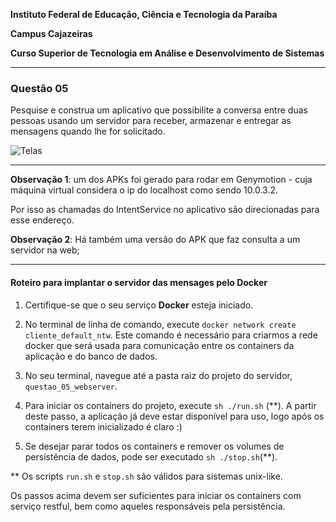 **Instituto Federal de Educação, Ciência e Tecnologia da Paraíba**

**Campus Cajazeiras**

**Curso Superior de Tecnologia em Análise e Desenvolvimento de Sistemas**


<hr/>

### Questão 05

Pesquise e construa um aplicativo que possibilite a conversa entre duas pessoas usando um servidor para receber, armazenar e entregar as mensagens quando lhe for solicitado.

![Telas](https://github.com/natarajanrodrigues/pdmexercicios1/blob/master/questao_05/tela.png)


<hr/>

**Observação 1**: um dos APKs foi gerado para rodar em Genymotion - cuja máquina virtual considera o ip do localhost como sendo 10.0.3.2.

Por isso as chamadas do IntentService no aplicativo são direcionadas para esse endereço.

**Observação 2**:
Há também uma versão do APK que faz consulta a um servidor na web;

<hr/>

#### Roteiro para implantar o servidor das mensages pelo Docker


1. Certifique-se que o seu serviço **Docker** esteja iniciado.

2. No terminal de linha de comando, execute `docker network create cliente_default_ntw`. Este comando é necessário para criarmos a rede docker que será usada para comunicação entre os containers da aplicação e do banco de dados.

3. No seu terminal, navegue até a pasta raiz do projeto do servidor, `questao_05_webserver`.

4. Para iniciar os containers do projeto, execute `sh ./run.sh` (\*\*). A partir deste passo, a aplicação já deve estar disponível para uso, logo após os containers terem inicializado é claro :)

5. Se desejar parar todos os containers e remover os volumes de persistência de dados, pode ser executado `sh ./stop.sh`(\*\*).

  \*\* Os scripts `run.sh` e `stop.sh` são válidos para sistemas unix-like.

  Os passos acima devem ser suficientes para iniciar os containers com serviço restful, bem como aqueles responsáveis pela persistência.

